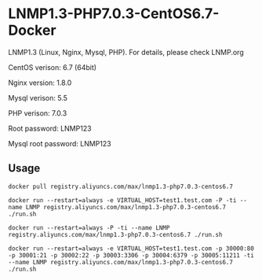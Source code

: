 # LNMP1.3-PHP7.0.3-CentOS6.7-Docker

LNMP1.3 (Linux, Nginx, Mysql, PHP). For details, please check LNMP.org

CentOS verison: 6.7 (64bit)

Nginx version: 1.8.0

Mysql verison: 5.5

PHP verison: 7.0.3

Root password: LNMP123

Mysql root password: LNMP123

## Usage

```docker pull registry.aliyuncs.com/max/lnmp1.3-php7.0.3-centos6.7```

```docker run --restart=always -e VIRTUAL_HOST=test1.test.com -P -ti --name LNMP registry.aliyuncs.com/max/lnmp1.3-php7.0.3-centos6.7 ./run.sh```

```docker run --restart=always -P -ti --name LNMP registry.aliyuncs.com/max/lnmp1.3-php7.0.3-centos6.7 ./run.sh```

```docker run --restart=always -e VIRTUAL_HOST=test1.test.com -p 30000:80 -p 30001:21 -p 30002:22 -p 30003:3306 -p 30004:6379 -p 30005:11211 -ti --name LNMP registry.aliyuncs.com/max/lnmp1.3-php7.0.3-centos6.7 ./run.sh```